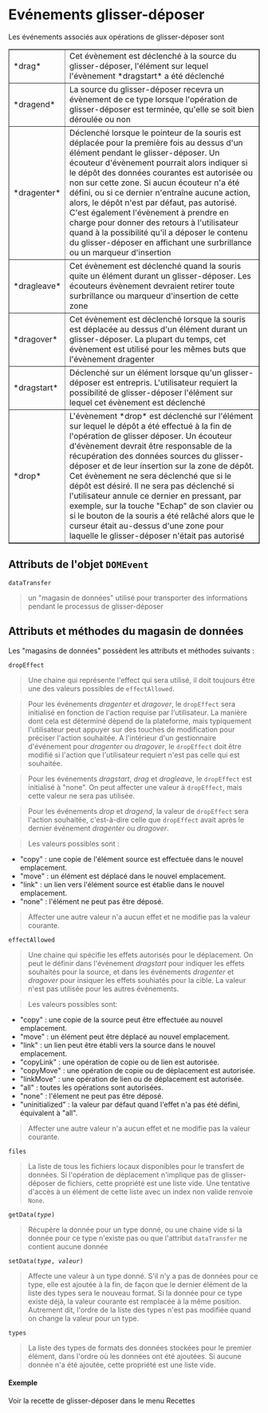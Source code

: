 Evénements glisser-déposer
==========================

Les événements associés aux opérations de glisser-déposer sont

<table cellpadding=3 border=1>
<tr>
<td>*drag*</td>
<td>Cet évènement est déclenché à la source du glisser-déposer, l'élément sur lequel l'évènement *dragstart* a été déclenché
</td>
</tr>

<tr>
<td>*dragend*</td><td>La source du glisser-déposer recevra un évènement de ce type lorsque l'opération de glisser-déposer est terminée, qu'elle se soit bien déroulée ou non</td>
</tr>

<tr>
<td>*dragenter*</td><td>Déclenché lorsque le pointeur de la souris est déplacée pour la première fois au dessus d'un élément pendant le glisser-déposer. Un écouteur d'évènement pourrait alors indiquer si le dépôt des données courantes est autorisée ou non sur cette zone. Si aucun écouteur n'a été défini, ou si ce dernier n'entraîne aucune action, alors, le dépôt n'est par défaut, pas autorisé. C'est également l'évènement à prendre en charge pour donner des retours à l'utilisateur quand à la possibilité qu'il a déposer le contenu du glisser-déposer en affichant une surbrillance ou un marqueur d'insertion</td>
</tr>

<tr>
<td>*dragleave*</td><td>Cet évènement est déclenché quand la souris quite un élément durant un glisser-déposer. Les écouteurs évènement devraient retirer toute surbrillance ou marqueur d'insertion de cette zone</td>
</tr>

<tr>
<td>*dragover*</td><td>Cet évènement est déclenché lorsque la souris est déplacée au dessus d'un élément durant un glisser-déposer. La plupart du temps, cet évènement est utilisé pour les mêmes buts que l'évènement dragenter</td>
</tr>

<tr>
<td>*dragstart*</td><td>Déclenché sur un élément lorsque qu'un glisser-déposer est entrepris. L'utilisateur requiert la possibilité de glisser-déposer l'élément sur lequel cet évènement est déclenché</td>
</tr>

<tr>
<td>*drop*</td><td>L'évènement *drop* est déclenché sur l'élément sur lequel le dépôt a été effectué à la fin de l'opération de glisser déposer. Un écouteur d'évènement devrait être responsable de la récupération des données sources du glisser-déposer et de leur insertion sur la zone de dépôt. Cet évènement ne sera déclenché que si le dépôt est désiré. Il ne sera pas déclenché si l'utilisateur annule ce dernier en pressant, par exemple, sur la touche "Echap" de son clavier ou si le bouton de la souris a été relâché alors que le curseur était au-dessus d'une zone pour laquelle le glisser-déposer n'était pas autorisé</td>
</tr>

</table>

Attributs de l'objet `DOMEvent`
-------------------------------

`dataTransfer`
> un "magasin de données" utilisé pour transporter des informations pendant le processus de glisser-déposer 

Attributs et méthodes du magasin de données
-------------------------------------------

Les "magasins de données" possèdent les attributs et méthodes suivants :

`dropEffect`

> Une chaine qui représente l'effect qui sera utilisé, il doit toujours être une des valeurs possibles de  `effectAllowed`.

> Pour les événements *dragenter* et *dragover*, le `dropEffect` sera initialisé en fonction de l'action requise par l'utilisateur. La manière dont cela est déterminé dépend de la plateforme, mais typiquement l'utilisateur peut appuyer sur des touches de modification pour préciser l'action souhaitée. A l'intérieur d'un gestionnaire d'événement pour *dragenter* ou *dragover*, le `dropEffect` doit être modifié si l'action que l'utilisateur requiert n'est pas celle qui est souhaitée.

> Pour les événements *dragstart*, *drag* et *dragleave*, le `dropEffect` est initialisé à "none". On peut affecter une valeur à `dropEffect`, mais cette valeur ne sera pas utilisée.

> Pour les événements *drop* et *dragend*, la valeur de `dropEffect` sera l'action souhaitée, c'est-à-dire celle que `dropEffect` avait après le dernier événement *dragenter* ou *dragover*.

> Les valeurs possibles sont :

-    "copy" : une copie de l'élément source est effectuée dans le nouvel emplacement.
-    "move" : un élément est déplacé dans le nouvel emplacement.
-    "link" : un lien vers l'élément source est établie dans le nouvel emplacement.
-    "none" : l'élément ne peut pas être déposé.

> Affecter une autre valeur n'a aucun effet et ne modifie pas la valeur courante.


`effectAllowed`

> Une chaine qui spécifie les effets autorisés pour le déplacement. On peut le définir dans l'événement *dragstart* pour indiquer les effets souhaités pour la source, et dans les événements *dragenter* et *dragover* pour insiquer les effets souhiatés pour la cible. La valeur n'est pas utilisée pour les autres événements.

> Les valeurs possibles sont:

- "copy" : une copie de la source peut être effectuée au nouvel emplacement.
- "move" : un élément peut être déplacé au nouvel emplacement.
- "link" : un lien peut être établi vers la source dans le nouvel emplacement.
- "copyLink" : une opération de copie ou de lien est autorisée.
- "copyMove" : une opération de copie ou de déplacement est autorisée.
- "linkMove" : une opération de lien ou de déplacement est autorisée.
- "all" : toutes les opérations sont autorisées.
- "none" : l'élement ne peut pas être déposé.
- "uninitialized" : la valeur par défaut quand l'effet n'a pas été défini, équivalent à "all".

> Affecter une autre valeur n'a aucun effet et ne modifie pas la valeur courante.

`files`

> La liste de tous les fichiers locaux disponibles pour le transfert de données. Si l'opération de déplacement n'implique pas de glisser-déposer de fichiers, cette propriété est une liste vide. Une tentative d'accès à un élément de cette liste avec un index non valide renvoie `None`.

<code>getData(_type_)</code>

> Récupère la donnée pour un type donné, ou une chaine vide si la donnée pour ce type n'existe pas ou que l'attribut `dataTransfer` ne contient aucune donnée

<code>setData(_type_, _valeur_)</code>

> Affecte une valeur à un type donné. S'il n'y a pas de données pour ce type, elle est ajoutée à la fin, de façon que le dernier élément de la liste des types sera le nouveau format. Si la donnée pour ce type existe déjà, la valeur courante est remplacée à la même position. Autrement dit, l'ordre de la liste des types n'est pas modifiée quand on change la valeur pour un type.

`types`

> La liste des types de formats des données stockées pour le premier élément, dans l'ordre où les données ont été ajoutées. Si aucune donnée n'a été ajoutée, cette propriété est une liste vide.


#### Exemple

Voir la recette de glisser-déposer dans le menu Recettes
